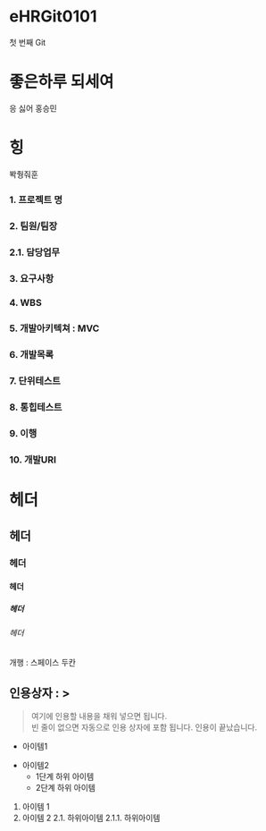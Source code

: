 # eHRGit0101
첫 번째 Git
# 좋은하루 되세여
응 싫어 홍승민
# 힝
봑줭줘훈
### 1. 프로젝트 명 

### 2. 팀원/팀장

### 2.1. 담당업무

### 3. 요구사항

### 4. WBS

### 5. 개발아키텍쳐 : MVC

### 6. 개발목록

### 7. 단위테스트

### 8. 통힙테스트

### 9. 이행

### 10. 개발URI

# 헤더  
## 헤더
### 헤더
#### 헤더
##### 헤더
###### 헤더

개행 : 스페이스 두칸

## 인용상자 : >
>  여기에  인용할  내용을  채워  넣으면 됩니다.  
   빈  줄이  없으면 자동으로  인용  상자에 포함 됩니다.
   인용이  끝났습니다.

- 아이템1
+ 아이템2
  - 1단계 하위 아이템
  + 2단계 하위 아이템
1. 아이템 1
2. 아이템 2
    2.1. 하위아이템
      2.1.1. 하위아이템
